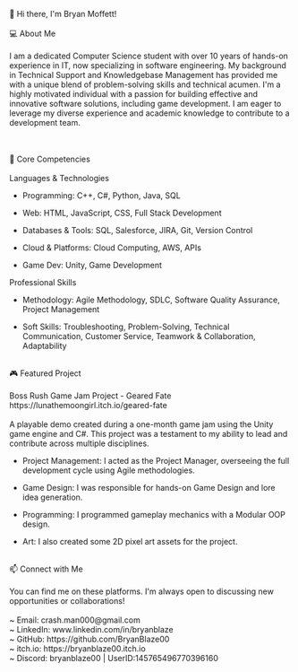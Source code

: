 👋 Hi there, I'm Bryan Moffett!<br><br>
💻 About Me<br><br>
I am a dedicated Computer Science student with over 10 years of hands-on experience in IT, now specializing in software engineering. My background in Technical Support and Knowledgebase Management has provided me with a unique blend of problem-solving skills and technical acumen. I'm a highly motivated individual with a passion for building effective and innovative software solutions, including game development. I am eager to leverage my diverse experience and academic knowledge to contribute to a development team.<br><br>

<br>
🚀 Core Competencies<br>
<br>
Languages & Technologies
<br>

- Programming: C++, C#, Python, Java, SQL

- Web: HTML, JavaScript, CSS, Full Stack Development

- Databases & Tools: SQL, Salesforce, JIRA, Git, Version Control

- Cloud & Platforms: Cloud Computing, AWS, APIs

- Game Dev: Unity, Game Development

Professional Skills

- Methodology: Agile Methodology, SDLC, Software Quality Assurance, Project Management

- Soft Skills: Troubleshooting, Problem-Solving, Technical Communication, Customer Service, Teamwork & Collaboration, Adaptability

<br>
🎮 Featured Project
<br><br>
Boss Rush Game Jam Project - Geared Fate https://lunathemoongirl.itch.io/geared-fate
<br><br>
A playable demo created during a one-month game jam using the Unity game engine and C#. This project was a testament to my ability to lead and contribute across multiple disciplines.

- Project Management: I acted as the Project Manager, overseeing the full development cycle using Agile methodologies.

- Game Design: I was responsible for hands-on Game Design and lore idea generation.

- Programming: I programmed gameplay mechanics with a Modular OOP design.

- Art: I also created some 2D pixel art assets for the project.

<br>
📫 Connect with Me
<br><br>
You can find me on these platforms. I'm always open to discussing new opportunities or collaborations!
<br><br>
~ Email: crash.man000@gmail.com
<br>
~ LinkedIn: www.linkedin.com/in/bryanblaze
<br>
~ GitHub: https://github.com/BryanBlaze00
<br>
~ itch.io: https://bryanblaze00.itch.io
<br>
~ Discord: bryanblaze00 | UserID:145765496770396160
<br>
<!---
BryanBlaze00/BryanBlaze00 is a ✨ special ✨ repository because its `README.md` (this file) appears on your GitHub profile.
You can click the Preview link to take a look at your changes.
--->
